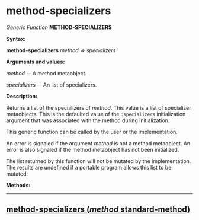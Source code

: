 method-specializers
===================

*Generic Function* **METHOD-SPECIALIZERS**

**Syntax:**

**method-specializers** *method* => *specializers*

**Arguments and values:**

*method* -- A method metaobject.

*specializers* -- An list of specializers.

**Description:**

Returns a list of the specializers of *method*. This value is a list of specializer metaobjects. This is the defaulted value of the `:specializers` initialization argument that was associated with the method during initialization.

This generic function can be called by the user or the implementation.

An error is signaled if the argument *method* is not a method metaobject. An error is also signaled if the method metaobject has not been initialized.

The list returned by this function will not be mutated by the implementation. The results are undefined if a portable program allows this list to be mutated.

**Methods:**

  ----------------------------------------------------------------------------------------------
  [**method-specializers** (*method* standard-method)](method-specializers-standard-method.md)
  ----------------------------------------------------------------------------------------------


